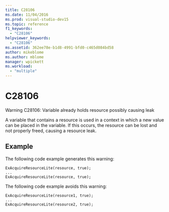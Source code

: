 ```yaml
---
title: C28106
ms.date: 11/04/2016
ms.prod: visual-studio-dev15
ms.topic: reference
f1_keywords:
  - "C28106"
helpviewer_keywords:
  - "C28106"
ms.assetid: 362ee78e-b1d8-4991-bfd0-c465d084bd58
author: mikeblome
ms.author: mblome
manager: wpickett
ms.workload:
  - "multiple"
---
```

# C28106
Warning C28106: Variable already holds resource possibly causing leak

 A variable that contains a resource is used in a context in which a new value can be placed in the variable. If this occurs, the resource can be lost and not properly freed, causing a resource leak.

## Example
 The following code example generates this warning:

```
ExAcquireResourceLite(resource, true);
...
ExAcquireResourceLite(resource, true);
```

 The following code example avoids this warning:

```
ExAcquireResourceLite(resource1, true);
...
ExAcquireResourceLite(resource2, true);
```